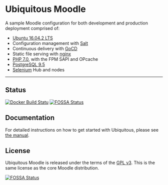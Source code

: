 # Ubiquitous Moodle

A sample Moodle configuration for both development and production deployment comprised of:

* [Ubuntu 16.04.2 LTS](https://www.ubuntu.com/)
* Configuration management with [Salt](https://docs.saltstack.com/en/getstarted/)
* Continuous delivery with [GoCD](https://www.gocd.io/)
* Static file serving with [nginx](http://nginx.org/)
* [PHP 7.0](http://php.net/), with the FPM SAPI and OPcache
* [PostgreSQL 9.5](http://www.postgresql.org/)
* [Selenium](http://www.seleniumhq.org/) Hub and nodes

---

## Status

[![Docker Build Statu](https://img.shields.io/docker/build/lukecarrier/moodle-ubiquitous.svg?style=flat-square)](https://hub.docker.com/r/lukecarrier/moodle-ubiquitous/)
[![FOSSA Status](https://app.fossa.io/api/projects/git%2Bhttps%3A%2F%2Fgithub.com%2FLukeCarrier%2Fmoodle-ubiquitous.svg?type=shield)](https://app.fossa.io/projects/git%2Bhttps%3A%2F%2Fgithub.com%2FLukeCarrier%2Fmoodle-ubiquitous?ref=badge_shield)

## Documentation

For detailed instructions on how to get started with Ubiquitous, please see [the manual](https://lukecarrier.gitbooks.io/ubiquitous-moodle/).

## License

Ubiquitous Moodle is released under the terms of the [GPL v3](LICENSE.md). This is the same license as the core Moodle distribution.


[![FOSSA Status](https://app.fossa.io/api/projects/git%2Bhttps%3A%2F%2Fgithub.com%2FLukeCarrier%2Fmoodle-ubiquitous.svg?type=large)](https://app.fossa.io/projects/git%2Bhttps%3A%2F%2Fgithub.com%2FLukeCarrier%2Fmoodle-ubiquitous?ref=badge_large)